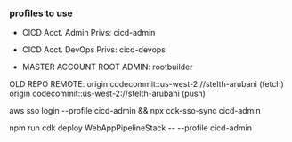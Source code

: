 

### profiles to use

- CICD Acct. Admin Privs: cicd-admin
- CICD Acct. DevOps Privs: cicd-devops

- MASTER ACCOUNT ROOT ADMIN: rootbuilder

OLD REPO REMOTE:
origin codecommit::us-west-2://stelth-arubani (fetch)
origin codecommit::us-west-2://stelth-arubani (push)

aws sso login --profile cicd-admin && npx cdk-sso-sync cicd-admin

npm run cdk deploy WebAppPipelineStack -- --profile cicd-admin
